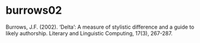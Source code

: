 # burrows02
Burrows, J.F. (2002). ‘Delta’: A measure of stylistic difference and a guide to likely authorship. Literary and Linguistic Computing, 17(3), 267-287.
